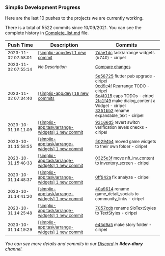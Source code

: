 
### Simplio Development Progress

Here are the last 10 pushes to the projects we are currently working.

There is a total of 5522 commits since 10/09/2021. You can see the complete history in
 [Complete_list.md](Complete_list.md) file.

| Push Time | Description | Commits |
| --- | --- | --- |
| <sub>2023-11-02 07:58:01</sub> | <sub>[[simplio-app:dev] 1 new commit](https://github.com/SimplioOfficial/simplio-app/commit/7dae1dcfd8595e37ef43583df341490bceadd356)</sub> | <sub>[7dae1dc](https://github.com/SimplioOfficial/simplio-app/commit/7dae1dcfd8595e37ef43583df341490bceadd356) task/arrange widgets (#740) - ciripel</sub> |
| <sub>2023-11-02 07:55:14</sub> | <sub>_No Description_</sub> | <sub>[Compare changes](https://github.com/SimplioOfficial/simplio-app/compare/91c6fdc3766a...6d9126b0c610)</sub> |
| <sub>2023-11-02 07:34:40</sub> | <sub>[[simplio-app:dev] 18 new commits](https://github.com/SimplioOfficial/simplio-app/compare/6d9126b0c610...91c6fdc3766a)</sub> | <sub>[5e58725](https://github.com/SimplioOfficial/simplio-app/commit/5e5872539b1d991cece134e5aeab64f7951fd0d2) flutter pub upgrade - ciripel<br>[9cd9e4f](https://github.com/SimplioOfficial/simplio-app/commit/9cd9e4f75146708af51356927d6b29d8ee47d22f) Rearrange TODO - ciripel<br>[5c4f015](https://github.com/SimplioOfficial/simplio-app/commit/5c4f0155cf9f063f9270540ac18aa8a98443b6cd) caps TODOs - ciripel<br>[2fa1f49](https://github.com/SimplioOfficial/simplio-app/commit/2fa1f495d40fc5ce5d2b96b19ae54168012a4c1d) make dialog_content a Widget - ciripel<br>[3351bb2](https://github.com/SimplioOfficial/simplio-app/commit/3351bb2bff528573b83e7c89f869ce3ce32353e0) rename expandable_text - ciripel</sub> |
| <sub>2023-10-31 16:11:09</sub> | <sub>[[simplio-app:task/arrange-widgets] 1 new commit](https://github.com/SimplioOfficial/simplio-app/commit/93166d5257072278b00af2618e2fda10f9b94bac)</sub> | <sub>[93166d5](https://github.com/SimplioOfficial/simplio-app/commit/93166d5257072278b00af2618e2fda10f9b94bac) revert switch verification levels checks - ciripel</sub> |
| <sub>2023-10-31 15:58:55</sub> | <sub>[[simplio-app:task/arrange-widgets] 1 new commit](https://github.com/SimplioOfficial/simplio-app/commit/50294b40f922622f6f1f70f5fbf04c5c254a8728)</sub> | <sub>[50294b4](https://github.com/SimplioOfficial/simplio-app/commit/50294b40f922622f6f1f70f5fbf04c5c254a8728) moved game widgets to their own folder - ciripel</sub> |
| <sub>2023-10-31 15:46:33</sub> | <sub>[[simplio-app:task/arrange-widgets] 1 new commit](https://github.com/SimplioOfficial/simplio-app/commit/0325e3f889b24399b11c7e1c52af30fec2373e63)</sub> | <sub>[0325e3f](https://github.com/SimplioOfficial/simplio-app/commit/0325e3f889b24399b11c7e1c52af30fec2373e63) move nft_inv_content to inventory_screen - ciripel</sub> |
| <sub>2023-10-31 14:48:37</sub> | <sub>[[simplio-app:task/arrange-widgets] 1 new commit](https://github.com/SimplioOfficial/simplio-app/commit/0ff942a30d7c80d37fbcc4edc0a8aa9233ee4dab)</sub> | <sub>[0ff942a](https://github.com/SimplioOfficial/simplio-app/commit/0ff942a30d7c80d37fbcc4edc0a8aa9233ee4dab) fix analyze - ciripel</sub> |
| <sub>2023-10-31 14:41:20</sub> | <sub>[[simplio-app:task/arrange-widgets] 1 new commit](https://github.com/SimplioOfficial/simplio-app/commit/40a961434d93c4e4d1db861fe3e8886f56303048)</sub> | <sub>[40a9614](https://github.com/SimplioOfficial/simplio-app/commit/40a961434d93c4e4d1db861fe3e8886f56303048) rename game_detail_socials to community_links - ciripel</sub> |
| <sub>2023-10-31 14:25:48</sub> | <sub>[[simplio-app:task/arrange-widgets] 1 new commit](https://github.com/SimplioOfficial/simplio-app/commit/7057cdb4bc735af3634253f1d28e946043a8a392)</sub> | <sub>[7057cdb](https://github.com/SimplioOfficial/simplio-app/commit/7057cdb4bc735af3634253f1d28e946043a8a392) rename SioTextStyles to TextStyles - ciripel</sub> |
| <sub>2023-10-31 14:19:29</sub> | <sub>[[simplio-app:task/arrange-widgets] 1 new commit](https://github.com/SimplioOfficial/simplio-app/commit/e45d9a53277180f89f886bbbed9e0a0fed7a3f38)</sub> | <sub>[e45d9a5](https://github.com/SimplioOfficial/simplio-app/commit/e45d9a53277180f89f886bbbed9e0a0fed7a3f38) make story folder - ciripel</sub> |

_You can see more details and commits in our [Discord](https://discord.gg/aKhjuwZmdP) in **#dev-diary** channel._

